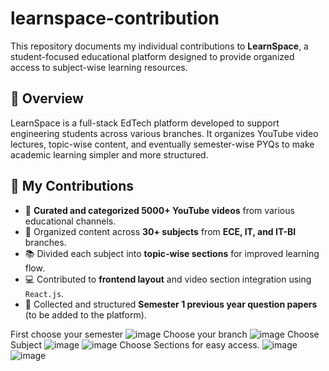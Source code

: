 # learnspace-contribution
This repository documents my individual contributions to **LearnSpace**, a student-focused educational platform designed to provide organized access to subject-wise learning resources.

## 🎯 Overview

LearnSpace is a full-stack EdTech platform developed to support engineering students across various branches. It organizes YouTube video lectures, topic-wise content, and eventually semester-wise PYQs to make academic learning simpler and more structured.

## 🧠 My Contributions

- 📁 **Curated and categorized 5000+ YouTube videos** from various educational channels.
- 🧩 Organized content across **30+ subjects** from **ECE, IT, and IT-BI** branches.
- 📚 Divided each subject into **topic-wise sections** for improved learning flow.
- 💻 Contributed to **frontend layout** and video section integration using `React.js`.
- 📝 Collected and structured **Semester 1 previous year question papers** (to be added to the platform).

First choose your semester
![image](https://github.com/user-attachments/assets/6ab6621e-d4fd-4727-ac23-2297793bc252)
Choose your branch
![image](https://github.com/user-attachments/assets/3154af8b-503e-45de-bac7-baa36c0e3d89)
Choose Subject
![image](https://github.com/user-attachments/assets/d14a7451-343f-4426-9d6b-5687af190887)
![image](https://github.com/user-attachments/assets/b66b7be5-2a70-446f-a7b1-89d3b5e1720d)
Choose Sections for easy access.
![image](https://github.com/user-attachments/assets/aa064794-2f54-4dc4-8d1e-0058b7c6b139)
![image](https://github.com/user-attachments/assets/0fd404fd-9806-4787-abeb-83e66cca12f7)
